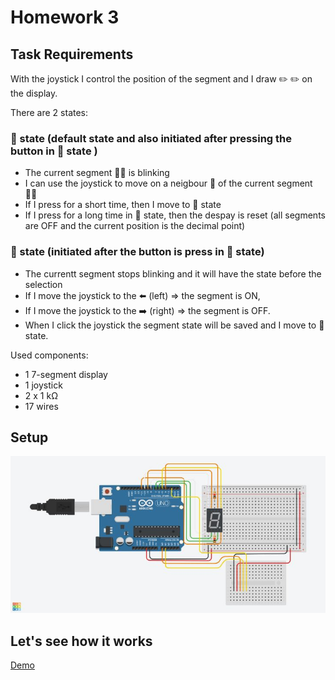# Homework 3

## Task Requirements

With the joystick I control the position of the segment and I draw ✏️ ✏️ on the display.

There are 2 states:

### 🥇 state (default state and also initiated after pressing the button in 🥈 state )

 - The current segment 🚶‍♀️ is blinking
 - I can use the joystick to move on a neigbour 👭 of the current segment 🚶‍♀️
 - If I press for a short time, then I move to 🥈 state
 - If I press for a long time in 🥇 state, then the despay is reset (all segments are OFF and the current position is the decimal point)

### 🥈 state (initiated after the button is press in 🥇 state)

 - The currentt segment stops blinking and it will have the state before the selection
 - If I move the joystick to the ⬅️ (left)  => the segment is ON,
 - If I move the joystick to the ➡️ (right) => the segment is OFF.
 - When I click the joystick the segment state will be saved and I move to 🥇 state.

Used components:
 - 1 7-segment display
 - 1 joystick
 - 2 x 1 kΩ
 - 17 wires


## Setup


![Setup](https://github.com/postolache-andreea-miruna/IntroductionToRobotics/blob/e48ef90924974020c754049afdcf2959714ff948/Homework3/scheme.jpeg)


## Let's see how it works


[Demo](https://youtu.be/NsISoF0bN7k)

